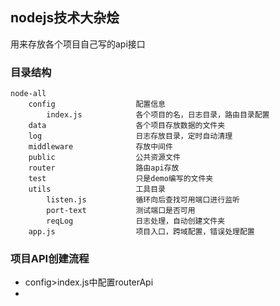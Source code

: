 ## nodejs技术大杂烩

用来存放各个项目自己写的api接口

### 目录结构

```
node-all
	config  				配置信息
		index.js  			各个项目的名，日志目录，路由目录配置
	data     				各个项目存放数据的文件夹
	log						日志存放目录，定时自动清理
	middleware				存放中间件
	public					公共资源文件
	router					路由api存放
	test					只是demo编写的文件夹
	utils					工具目录
		listen.js			循环向后查找可用端口进行监听
		port-text			测试端口是否可用
		reqLog				日志处理，自动创建文件夹
	app.js					项目入口，跨域配置，错误处理配置
```

### 项目API创建流程

- config>index.js中配置routerApi            
- 

